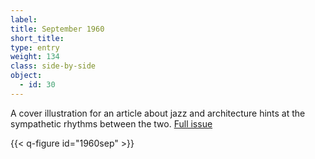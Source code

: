 ```yaml
---
label: 
title: September 1960
short_title:
type: entry
weight: 134
class: side-by-side
object:
  - id: 30
---
```

A cover illustration for an article about jazz and architecture hints at the sympathetic rhythms between the two.
[Full issue](https://usmodernist.org/AF/AF-1960-09.pdf)

{{< q-figure id="1960sep" >}}
